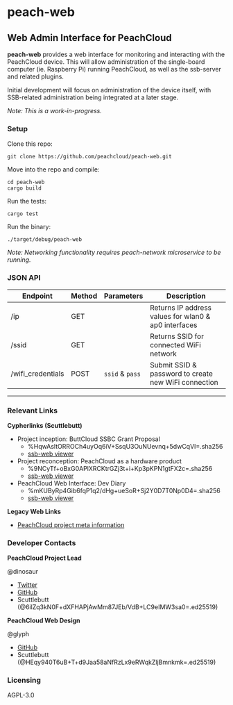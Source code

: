 # peach-web

## Web Admin Interface for PeachCloud

**peach-web** provides a web interface for monitoring and interacting with the PeachCloud device. This will allow administration of the single-board computer (ie. Raspberry Pi) running PeachCloud, as well as the ssb-server and related plugins.

Initial development will focus on administration of the device itself, with SSB-related administration being integrated at a later stage.

_Note: This is a work-in-progress._

### Setup

Clone this repo:

`git clone https://github.com/peachcloud/peach-web.git`

Move into the repo and compile:

`cd peach-web`  
`cargo build`

Run the tests:

`cargo test`

Run the binary:

`./target/debug/peach-web`

_Note: Networking functionality requires peach-network microservice to be running._

### JSON API

| Endpoint | Method | Parameters | Description |
| --- | --- | --- | --- |
| /ip | GET | | Returns IP address values for wlan0 & ap0 interfaces |
| /ssid | GET | | Returns SSID for connected WiFi network |
| /wifi_credentials | POST | `ssid` & `pass` | Submit SSID & password to create new WiFi connection |

-----

### Relevant Links

**Cypherlinks (Scuttlebutt)**

 - Project inception: ButtCloud SSBC Grant Proposal
   - %HqwAsltORROCh4uyOq6iV+SsqU3OuNUevnq+5dwCqVI=.sha256
   - [ssb-web viewer](http://viewer.scuttlebot.io/%25HqwAsltORROCh4uyOq6iV%2BSsqU3OuNUevnq%2B5dwCqVI%3D.sha256)
 - Project reconception: PeachCloud as a hardware product
   - %9NCyTf+oBxG0APlXRCKtrGZj3t+i+Kp3pKPN1gtFX2c=.sha256
   - [ssb-web viewer](http://viewer.scuttlebot.io/%259NCyTf%2BoBxG0APlXRCKtrGZj3t%2Bi%2BKp3pKPN1gtFX2c%3D.sha256)
 - PeachCloud Web Interface: Dev Diary
   - %mKUByRp4Gib6fqP1q2/dHg+ueSoR+Sj2Y0D7T0Np0D4=.sha256
   - [ssb-web viewer](http://viewer.scuttlebot.io/%25mKUByRp4Gib6fqP1q2%2FdHg%2BueSoR%2BSj2Y0D7T0Np0D4%3D.sha256)

**Legacy Web Links**

 - [PeachCloud project meta information](http://peachcloud.org)

### Developer Contacts

**PeachCloud Project Lead**

@dinosaur

 - [Twitter](https://twitter.com/ahdinosaur)
 - [GitHub](https://github.com/ahdinosaur)
 - Scuttlebutt (@6ilZq3kN0F+dXFHAPjAwMm87JEb/VdB+LC9eIMW3sa0=.ed25519)

**PeachCloud Web Design**

@glyph

 - [GitHub](https://github.com/mycognosist)
 - Scuttlebutt (@HEqy940T6uB+T+d9Jaa58aNfRzLx9eRWqkZljBmnkmk=.ed25519)

### Licensing

AGPL-3.0
